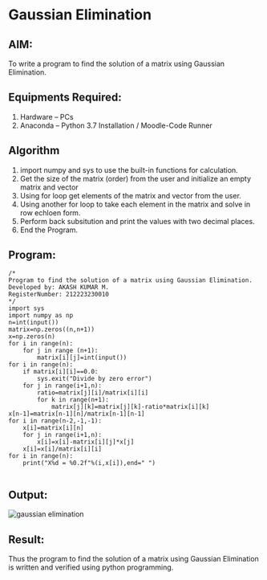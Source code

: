 # Gaussian Elimination

## AIM:
To write a program to find the solution of a matrix using Gaussian Elimination.

## Equipments Required:
1. Hardware – PCs
2. Anaconda – Python 3.7 Installation / Moodle-Code Runner

## Algorithm
1. import numpy and sys to use the built-in functions for calculation.
2. Get the size of the matrix (order) from the user and initialize an empty matrix and vector
3. Using for loop get elements of the matrix and vector from the user.
4. Using another for loop to take each element in the matrix and solve in row echloen form.
5. Perform back subsitution and print the values with two decimal places.
6. End the Program.

## Program:
```
/*
Program to find the solution of a matrix using Gaussian Elimination.
Developed by: AKASH KUMAR M.
RegisterNumber: 212223230010
*/
import sys
import numpy as np
n=int(input())
matrix=np.zeros((n,n+1))
x=np.zeros(n)
for i in range(n):
    for j in range (n+1):
        matrix[i][j]=int(input())
for i in range(n):
    if matrix[i][i]==0.0:
        sys.exit("Divide by zero error")
    for j in range(i+1,n):
        ratio=matrix[j][i]/matrix[i][i]
        for k in range(n+1):
            matrix[j][k]=matrix[j][k]-ratio*matrix[i][k]
x[n-1]=matrix[n-1][n]/matrix[n-1][n-1]
for i in range(n-2,-1,-1):
    x[i]=matrix[i][n]
    for j in range(i+1,n):
        x[i]=x[i]-matrix[i][j]*x[j]
    x[i]=x[i]/matrix[i][i]
for i in range(n):
    print("X%d = %0.2f"%(i,x[i]),end=" ")
            

```

## Output:
![gaussian elimination](https://github.com/akash7812/Gaussian/assets/146819826/2b955b1b-5024-4a49-9b78-d1f291abc3b5)



## Result:
Thus the program to find the solution of a matrix using Gaussian Elimination is written and verified using python programming.

